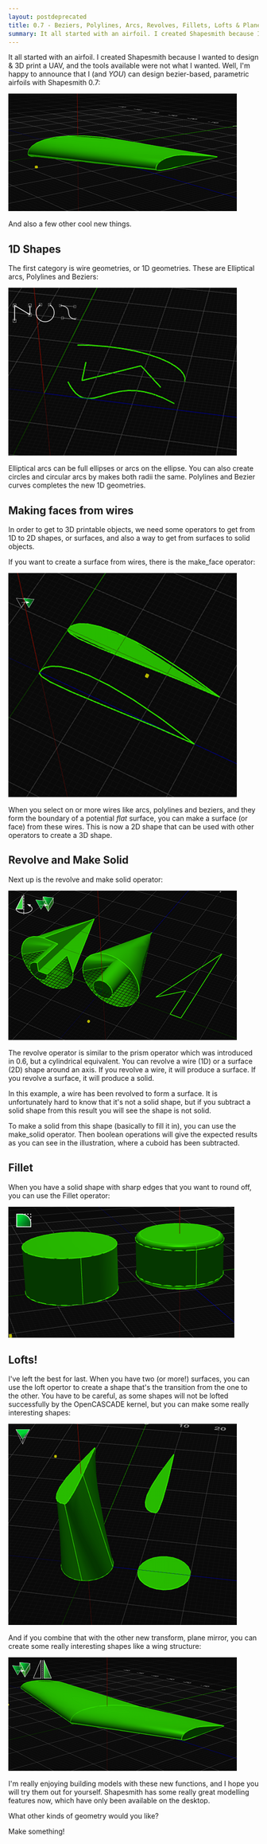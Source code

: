 ```yaml
---
layout: postdeprecated
title: 0.7 - Beziers, Polylines, Arcs, Revolves, Fillets, Lofts & Plane mirror
summary: It all started with an airfoil. I created Shapesmith because I wanted to design & 3D print a UAV, and the tools available were not what I wanted. Well, I'm happy to announce that I (and YOU*) can design bezier-based, parametric airfoils with Shapesmith 0.7
---
```


It all started with an airfoil. I created Shapesmith because I wanted to design & 3D print a UAV, and the tools available were not what I wanted. Well, I'm happy to announce that I (and *YOU*) can design bezier-based, parametric airfoils with Shapesmith 0.7:

![Wing](/img/wings/loft.png)

And also a few other cool new things. 

## 1D Shapes

The first category is wire geometries, or 1D geometries. These are Elliptical arcs, Polylines and Beziers:

![ArcBezierPolyline](/img/wings/arcbezierpolyline.png)

Elliptical arcs can be full ellipses or arcs on the ellipse. You can also create circles and circular arcs by makes both radii the same. Polylines and Bezier curves completes the new 1D geometries.

## Making faces from wires

In order to get to 3D printable objects, we need some operators to get from 1D to 2D shapes, or surfaces, and also a way to get from surfaces to solid objects.

If you want to create a surface from wires, there is the make_face operator:

![Make Face](/img/wings/make_face.png)

When you select on or more wires like arcs, polylines and beziers, and they form the boundary of a potential *flat* surface, you can make a surface (or face) from these wires. This is now a 2D shape that can be used with other operators to create a 3D shape.

## Revolve and Make Solid

Next up is the revolve and make solid operator:

![Revolve and make solid](/img/wings/make_solid.png)

The revolve operator is similar to the prism operator which was introduced in 0.6, but a cylindrical equivalent. You can revolve a wire (1D) or a surface (2D) shape around an axis. If you revolve a wire, it will produce a surface. If you revolve a surface, it will produce a solid.

In this example, a wire has been revolved to form a surface. It is unfortunately hard to know that it's not a solid shape, but if you subtract a solid shape from this result you will see the shape is not solid.

To make a solid from this shape (basically to fill it in), you can use the make_solid operator. Then boolean operations will give the expected results as you can see in the illustration, where a cuboid has been subtracted.

## Fillet

When you have a solid shape with sharp edges that you want to round off, you can use the Fillet operator:

![Fillet](/img/wings/fillet.png)

## Lofts!

I've left the best for last. When you have two (or more!) surfaces, you can use the loft opertor to create a shape that's the transition from the one to the other. You have to be careful, as some shapes will not be lofted successfully by the OpenCASCADE kernel, but you can make some really interesting shapes:

![Lofts](/img/wings/loft2.png)

And if you combine that with the other new transform, plane mirror, you can create some really interesting shapes like a wing structure:

![Mirrored Wings](/img/wings/mirrored_wings.png)

I'm really enjoying building models with these new functions, and I hope you will try them out for yourself. Shapesmith has some really great modelling features now, which have only been available on the desktop.

What other kinds of geometry would you like?

Make something!





